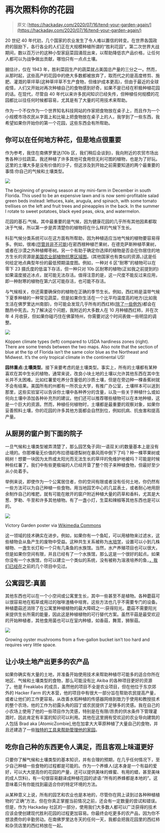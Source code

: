 # 再次照料你的花园

> 原文:[https://hackaday.com/2020/07/16/tend-your-garden-again/](https://hackaday.com/2020/07/16/tend-your-garden-again/)

20 世纪 40 年代初，几个国家的农业发生了令人难以置信的转变。在世界各国政府的鼓励下，各行各业的人们正在大规模种植所谓的“胜利花园”。第二次世界大战期间，数以百万计的这种小型家庭菜园涌现出来，以帮助降低农产品价格，让任何人都可以为战争做出贡献，哪怕只有一点点土壤。

据估计，仅在 1943 年，胜利菜园生产的蔬菜就占美国总产量的三分之一。然而，从那时起，这些高产的花园中的绝大多数都被放弃了，取而代之的是高度修剪、施肥、灌溉的草坪草(这种草坪草不生产食物，但维护成本更高)，但由于最近的全球疫情，人们又开始对再次种植自己的食物感到好奇，如果不是已经在积极种植花园的话。在现代，尽管自 40 年代以来许多民间知识已经失传，但种植任何规模的花园都比以往任何时候都容易，尤其是有了大量的可用技术来帮助。

作为一个不仅作为一个世界知名科技网站的作家把食物放在桌子上，而且作为一个小规模市场农民从字面上和比喻上把食物放在桌子上的人，我学到了一些东西，我希望如果你开始你的第一个花园，这些东西会有所帮助。

## 你可以在任何地方种花，但是地点很重要

作为参考，我住在南佛罗里达(10b 区，我们稍后会谈到)，我向附近的农贸市场出售各种沙拉蔬菜。我还种植了许多其他可食用但无利可图的植物，也是为了好玩。这里的土壤大多是没有价值的沙子，但这涉及到开始之前需要知道的两个最重要的事情:你自己的气候和土壤类型。

![](../Images/d1da5238ad446a9937cd51bf6fde9046.png)

The beginning of growing season at my mini-farm in December in south Florida. This used to be an expensive lawn and is now semi-profitable salad green beds instead: lettuces, kale, arugula, and spinach, with some tomato trellises on the left and fruit trees and pineapples in the back. In the summer I rotate to sweet potatoes, black eyed peas, okra, and watermelon.

花园的基石:气候。其中最重要的是气候，因为健康花园的几乎所有其他因素都取决于气候，所以第一步是弄清楚你的植物将在什么样的气候下生长。

科彭气候分类系统可以在这方面有所帮助，因为种植适应当地气候的植物要容易得多。例如，很难([尽管并非不可能](https://www.youtube.com/watch?v=M_Hs2SUzWpU))在密西根种植芒果树，在德克萨斯种植苹果树，或者在沙漠之外种植椰枣树。另一个有助于确定你选择的植物是否会在你居住的地方生长的资源是[美国农业部植物抗寒区域图](https://planthardiness.ars.usda.gov/PHZMWeb/)。(其他国家也有类似的资源。)这是任何给定地点典型年份的最低预期温度图。例如，一种对 6 区“耐寒”的植物可以在零下 23 摄氏度的低温下存活，但一种只对 10b 区耐寒的植物(正如我之前提到的)如果温度接近冰点，就可能无法存活。值得注意的是，这一尺度不能反过来应用，即一种耐寒的植物在第六区可能存活，也可能不存活。

与气候相关，你还需要确保你的植物在正确的季节生长。例如，西红柿是温带气候下夏季种植的一种常见蔬菜，但是如果你生活在一个比平均温度高的地方(比如我生活在佛罗里达州南部)，你可能会发现几乎所有的西红柿([除了一些例外](http://blogs.ifas.ufl.edu/charlotteco/2019/06/25/tiny-but-tough-the-everglades-tomato/))都会在酷热中死去。为了解决这个问题，我附近的大多数人在 10 月种植西红柿，并在次年 4 月收获，但如果你碰巧住在佛蒙特州，你需要对这个时间表做一些明显的调整。

![](../Images/e739beb09266455e5e2f03e409e06cdd.png)

Köppen climate types (left) compared to USDA hardiness zones (right). There are some trends between the two maps. Also note that the section of blue at the tip of Florida isn’t the same color blue as the Northeast and Midwest. It’s the only tropical climate in the continental US!

**园林重点:土壤类型**。接下来要考虑的是土壤类型。事实上，所有的土壤都有某种喜欢在其中生长的植物，通常来说，改良小块土地的土壤以允许其他东西在其中生长并不太困难。比如红薯爱吃养分含量低的沙质土壤，但是在旁边种一棵香蕉树就不会有结果。美国所有的州都有一所农业大学，有推广办公室，土壤样本可以送到那里，这些实验室可以告诉你土壤中各种养分的含量，以及一些关于种植什么或如何向土壤中添加各种补充剂的建议。他们还可以推荐哪些植物可以在本地种植，这是一个巨大的资源。然而，种植任何植物时，土壤都是最重要的观察对象，如果你妥善照料土壤，你的花园的许多其他方面都会自然到位，例如抗病、抗虫害和提高产量。

## 从厨房的窗户到下面的院子

一旦气候和土壤类型被弄清楚了，那么园艺兔子洞(一语双关)的数量基本上是没有止境的。你那棵毫无价值的布拉德福德梨树在暴风雨中倒下了吗？种一棵苹果树或桃树！想要一块因为太热或太阳光而无法生长的草坪的免维护地被吗？可能是时候种些红薯了。我们中有些更极端的人已经开垦了整个院子来种植食物，但最好至少从小处着手。

举例来说，即使作为一个公寓居住者，你的空间有限或者没有任何土地，你仍然有一些方法可以为自己种植一些食物。用当地园艺中心的几盆表土，或者耐心地用厨余制作自己的堆肥，就有可能在敞开的窗户附近种植大量的药草和香料，尤其是大葱、罗勒、牛至和许多其他植物。有了一盏小灯，生菜和辣椒等其他东西也是可以的。

![](../Images/e23fc65e17baba0a840c8cdab28891e6.png)

Victory Garden poster via [Wikimedia Commons](https://commons.wikimedia.org/wiki/File:Victory-garden.jpg)

这一领域的技术确实在进步。例如，如果你有一个鱼缸，可以用植物来过滤水，这些植物会从鱼产生的废物中受益。这种共生关系被称为[水培学](https://hackaday.com/2015/06/06/hacklet-50-hydroponic-projects/)，设置可以小到几株植物、一盏生长灯和一个只有几条鱼的水族馆。当然，水产养殖项目也可以很大，但是如果你空间有限，并且已经有了一个水族馆，那么这是一个很好的起点。如果你没有一个水族馆，你可以建立一个类似的系统，没有被称为溶液培养的鱼，[，我们已经在](https://hackaday.com/2020/06/16/compile-a-hydroponics-system-from-source/)之前的几个项目中见过。

## 公寓园艺:真菌

其他东西也可以在一个小空间或公寓里生长，其中一些甚至不是植物。各种蘑菇可以很容易地在稻草或用过的咖啡渣桶中培育。这些方法也几乎不需要专门的设备。种植蘑菇还消除了在公寓里种植植物的最大障碍之一:获得阳光。蘑菇不需要阳光来提供生长所需的能量，因此这是种植植物的可行替代方案。虽然平菇是最受欢迎的开始种植者，其他食用菌也可以在室内种植，如香菇，舞茸，狮鬃菇。

[![](../Images/c3db724f1f2cf88d05e14a8fa14ee0d5.png)](https://hackaday.com/wp-content/uploads/2020/07/mushrooms-grown-in-a-bucket.jpeg)

Growing oyster mushrooms from a five-gallon bucket isn’t too hard and requires very little space.

## 让小块土地产出更多的农产品

如果你确实有大量的土地，并准备开始使用技术来帮助种植尽可能多的适合你所在地区、气候和土壤类型的食物，那么可能没有比 Akiba 的各种项目更好的资源了。他是 Freaklabs 的成员，虽然他的项目不全是农业项目，但在他位于东京郊外的 Hacker Farm 的大本营，他的项目中有很大一部分旨在帮助农民提高产量，或者让他们的工作更容易。从改善水稻种植的传感器网络到致力于使用和教授技术的整个农场，他的工作为初露头角的园丁或农民提供了足够多的灵感。我在自己的小农场上使用了他的一些项目作为灵感，特别是在有限/昂贵的供水条件下管理灌溉时，因此肯定有丰富的知识可以利用。其他在这里拥有受欢迎的农业导向建筑的人包括 Brad aka [AtomicZombie],他在加拿大大草原种植了大量自己的食物，并且还建造了一些[独特的工具来帮助管理他的家园](https://hackaday.com/2019/08/13/electric-dump-truck-tricycle-is-no-toy/)。

## 吃你自己种的东西更令人满足，而且客观上味道更好

只要你了解气候和土壤类型的基本知识，并有合理的预期，在几乎任何情况下，至少自己种植一些食物的过程都是可能的。作为一个养蜂人(这本身是一个有益的爱好，可以大大提高你的花园的产量，还可以提供美味的蜂蜜、有用的蜡，甚至美味的成人饮料)，有一句很容易翻译成种植花园的谚语:“所有的养蜂都是本地的”。这意味着只有你能找到最适合你的特定环境的方法。

从某种意义上说，所有的园艺和农业也是本地的，尽管你在网上读到过各种种植植物的“正确”方法，但在你真正掌握当前情况之前，还会有一定数量的尝试和错误。但是，作为 Hackaday 社区的一部分，使用我们大多数人都可以广泛获得的技术应该会使创建现代胜利花园的过程更加容易。你最终会吃更多的农产品，因为你不想浪费你的辛勤劳动。在南佛罗里达冬天的任何一天，我都会把我花园里的西红柿和杂货店里的西红柿放在一起。